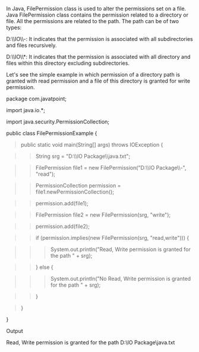 In Java, FilePermission class is used to alter the permissions set on a
file. Java FilePermission class contains the permission related to a
directory or file. All the permissions are related to the path. The path
can be of two types:

D:\\\\IO\\\\-: It indicates that the permission is associated with all
subdirectories and files recursively.

D:\\\\IO\\\\\*: It indicates that the permission is associated with all
directory and files within this directory excluding subdirectories.

Let's see the simple example in which permission of a directory path is
granted with read permission and a file of this directory is granted for
write permission.

package com.javatpoint;

import java.io.\*;

import java.security.PermissionCollection;

public class FilePermissionExample {

> public static void main(String\[\] args) throws IOException {

> > String srg = \"D:\\\\IO Package\\\\java.txt\";

> > FilePermission file1 = new FilePermission(\"D:\\\\IO Package\\\\-\",
> > \"read\");

> > PermissionCollection permission = file1.newPermissionCollection();

> > permission.add(file1);

> > FilePermission file2 = new FilePermission(srg, \"write\");

> > permission.add(file2);

> > if (permission.implies(new FilePermission(srg, \"read,write\"))) {

> > > System.out.println(\"Read, Write permission is granted for the
> > > path \" + srg);

> > } else {

> > > System.out.println(\"No Read, Write permission is granted for the
> > > path \" + srg);

> > }

> }

}

Output

Read, Write permission is granted for the path D:\\IO Package\\java.txt